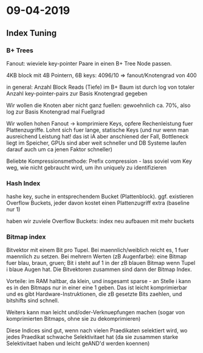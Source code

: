 # 09-04-2019

<!--TOC-->

## Index Tuning

### B+ Trees

Fanout: wieviele key-pointer Paare in einen B+ Tree Node passen. 

4KB block mit 4B Pointern, 6B keys: 4096/10 => fanout/Knotengrad von 400

in general: Anzahl Block Reads (Tiefe) im B+ Baum ist durch log von totaler Anzahl key-pointer-pairs zur Basis Knotengrad gegeben

Wir wollen die Knoten aber nicht ganz fuellen: gewoehnlich ca. 70%, also log zur Basis Knotengrad mal Fuellgrad

Wir wollen hohen Fanout -> komprimiere Keys, opfere Rechenleistung fuer Plattenzugriffe. Lohnt sich fuer lange, statische Keys (und nur wenn man ausreichend Leistung hat! das ist iA aber anschiened der Fall, Bottleneck liegt im Speicher, GPUs sind aber weit schneller und DB Systeme laufen darauf auch um ca jenen Faktor schneller)

Beliebte Kompressionsmethode: Prefix compression - lass soviel vom Key weg, wie nicht gebraucht wird, um ihn uniquely zu identifizieren

### Hash Index

hashe key, suche in entsprechendem Bucket (Plattenblock). ggf. existieren Overflow Buckets, jeder davon kostet einen Plattenzugriff extra (baseline nur 1)

haben wir zuviele Overflow Buckets: index neu aufbauen mit mehr buckets

### Bitmap index

Bitvektor mit einem Bit pro Tupel. Bei maennlich/weiblich reicht es, 1 fuer maennlich zu setzen. Bei mehrern Werten (zB Augenfarbe): eine Bitmap fuer blau, braun, gruen; Bit i steht auf 1 in der zB blauen Bitmap wenn Tupel i blaue Augen hat. Die Bitvektoren zusammen sind dann der Bitmap Index.

Vorteile: im RAM haltbar, da klein, und insgesamt sparse - an Stelle i kann es in den Bitmaps nur in einer eine 1 geben. Das ist leicht komprimierbar und es gibt Hardware-Instruktionen, die zB gesetzte Bits zaehlen, und bitshifts sind schnell.

Weiters kann man leicht und/oder-Verknuepfungen machen (sogar von komprimierten Bitmaps, ohne sie zu dekomprimieren)

Diese Indices sind gut, wenn nach vielen Praedikaten selektiert wird, wo jedes Praedikat schwache Selektivitaet hat (da sie zusammen starke Selektivitaet haben und leicht geAND'd werden koennen)


